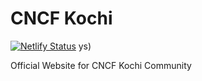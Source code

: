 # CNCF Kochi

[![Netlify Status](https://api.netlify.com/api/v1/badges/d866a7d9-fef5-474f-9422-56171b72576c/deploy-status)](https://app.netlify.com/sites/cncfkochi/deploys)
ys)



Official Website for CNCF Kochi Community

